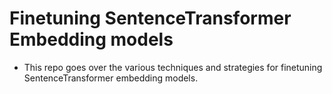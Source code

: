 # Finetuning SentenceTransformer Embedding models
* This repo goes over the various techniques and strategies for finetuning SentenceTransformer embedding models.
